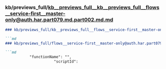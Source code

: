 ### kb/previews_full/kb__previews_full__kb__previews_full__flows__service-first__master-only@auth.har.part079.md.part002.md.md

```md
### kb/previews_full/kb__previews_full__flows__service-first__master-only@auth.har.part079.md.part002.md

```md
### kb/previews_full/flows__service-first__master-only@auth.har.part079.md (part 002)

```md
           "functionName": "",
                      "scriptId": 
```

```

```

```
